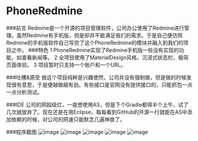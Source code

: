 # PhoneRedmine

###前言
    Redmine是一个开源的项目管理软件，公司办公使用了Redmine进行管理。虽然Redmine有手机版，但是却并不能满足我们的需求。于是自己便仿照Redmine的手机版软件自己写完了这个PhoneRedmine的模块并融入到我们的项目之中。
###特色
    1 PhoneRedmine实现了Redmine手机版一些没有实现的功能，如查看新闻等。
    2 全项目使用了MaterialDesign风格，沉浸式状态栏，极简页面体验。
    3 项目暂时只支持一个账户和一个URL。
    
###吐槽&感受
    做这个项目纯粹是兴趣使然，公司并没有强制做，但是做的时候发现很有意思，于是便越做越有劲。有些接口是官网没有提供接口的，只能抓包一点一点分析测试。

###IDE
    公司的网超级烂，一直想使用AS，但是下个Gradle都得半个上午，试了几次就放弃了。现在还是在用Eclipse，每每看到GitHub的开源一行就能在AS中添加依赖的时候，对公司的网速只能默念几遍神兽了。

###程序截图
![image](https://github.com/wl549388372/PhoneRedmine/screenshot/1.jpg)
![image](https://github.com/wl549388372/PhoneRedmine/screenshot/2.jpg)
![image](https://github.com/wl549388372/PhoneRedmine/screenshot/3.jpg)
![image](https://github.com/wl549388372/PhoneRedmine/screenshot/4.jpg)
![image](https://github.com/wl549388372/PhoneRedmine/screenshot/5.jpg)